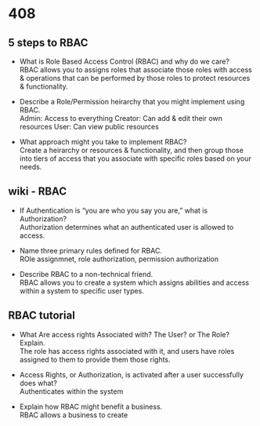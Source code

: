 # 408

## 5 steps to RBAC

- What is Role Based Access Control (RBAC) and why do we care?  
RBAC allows you to assigns roles that associate those roles with access & operations that can be performed by those roles to protect resources & functionality.

- Describe a Role/Permission heirarchy that you might implement using RBAC.  
Admin: Access to everything
Creator: Can add & edit their own resources
User: Can view public resources

- What approach might you take to implement RBAC?  
Create a heirarchy or resources & functionality, and then group those into tiers of access that you associate with specific roles based on your needs.

## wiki - RBAC

- If Authentication is “you are who you say you are,” what is Authorization?  
Authorization determines what an authenticated user is allowed to access.

- Name three primary rules defined for RBAC.  
ROle assignmnet, role authorization, permission authorization

- Describe RBAC to a non-technical friend.  
RBAC allows you to create a system which assigns abilities and access within a system to specific user types.

## RBAC tutorial

- What Are access rights Associated with? The User? or The Role? Explain.  
The role has access rights associated with it, and users have roles assigned to them to provide them those rights.

- Access Rights, or Authorization, is activated after a user successfully does what?  
Authenticates within the system

- Explain how RBAC might benefit a business.  
RBAC allows a business to create
